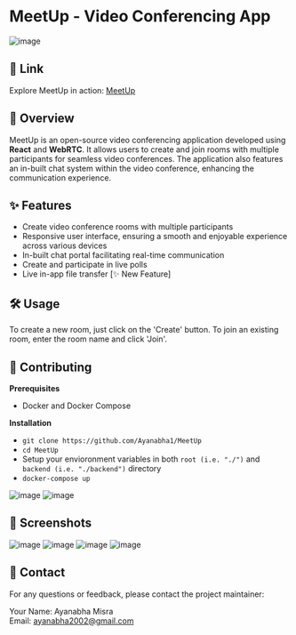 # MeetUp - Video Conferencing App

![image](https://github.com/Ayanabha1/MeetUp/assets/63809278/e6e490d5-47e8-4c35-bf47-40cda95aaa5e)

## 🔗 Link

Explore MeetUp in action: [MeetUp](https://meetup.ayanabha.xyz)

## 📖 Overview

MeetUp is an open-source video conferencing application developed using **React** and **WebRTC**. It allows users to create and join rooms with multiple participants for seamless video conferences. The application also features an in-built chat system within the video conference, enhancing the communication experience.

## ✨ Features

- Create video conference rooms with multiple participants
- Responsive user interface, ensuring a smooth and enjoyable experience across various devices
- In-built chat portal facilitating real-time communication
- Create and participate in live polls
- Live in-app file transfer [✨ New Feature]

## 🛠 Usage

To create a new room, just click on the 'Create' button. To join an existing room, enter the room name and click 'Join'.

## 🤝 Contributing

**Prerequisites**

- Docker and Docker Compose

**Installation**

- `git clone https://github.com/Ayanabha1/MeetUp`
- `cd MeetUp`
- Setup your envioronment variables in both `root (i.e. "./")` and `backend (i.e. "./backend")` directory
- `docker-compose up`

![image](https://github.com/Ayanabha1/MeetUp/assets/63809278/2dcc7ae8-fcb4-44d3-9b0d-bfb37e02482e)
![image](https://github.com/Ayanabha1/MeetUp/assets/63809278/50664dd3-31a6-4efd-9646-fe13292a1307)

## 📸 Screenshots

![image](https://github.com/Ayanabha1/MeetUp/assets/63809278/0d25a9ea-dcb8-46ac-bc42-d54361e3972a)
![image](https://github.com/Ayanabha1/MeetUp/assets/63809278/b7939f52-3ee6-40bf-85ea-607c2c8bee7e)
![image](https://github.com/Ayanabha1/MeetUp/assets/63809278/fceb10a0-72ec-489e-a22f-53723d0ef0c6)
![image](https://github.com/Ayanabha1/MeetUp/assets/63809278/a362af97-540a-46ad-9ca2-418b28b0d27b)

## 📧 Contact

For any questions or feedback, please contact the project maintainer:

Your Name: Ayanabha Misra  
Email: ayanabha2002@gmail.com
